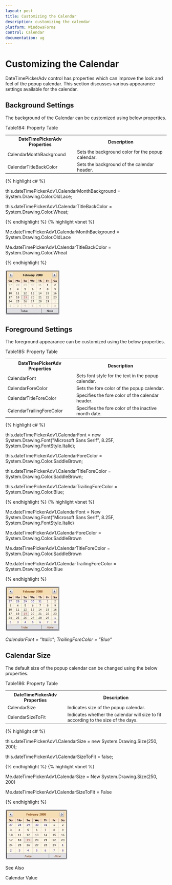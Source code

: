 ```yaml
---
layout: post
title: Customizing the Calendar
description: customizing the calendar
platform: WindowsForms
control: Calendar
documentation: ug
---
```

# Customizing the Calendar

DateTimePickerAdv control has properties which can improve the look and feel of the popup calendar. This section discusses various appearance settings available for the calendar.

## Background Settings

The background of the Calendar can be customized using below properties.

Table184: Property Table

<table>
<tr>
<th>
DateTimePickerAdv  Properties</th><th>
Description</th></tr>
<tr>
<td>
CalendarMonthBackground</td><td>
Sets the background color for the popup calendar.</td></tr>
<tr>
<td>
CalendarTitleBackColor</td><td>
Sets the background of the calendar header.</td></tr>
</table>




{% highlight c#  %}

this.dateTimePickerAdv1.CalendarMonthBackground = System.Drawing.Color.OldLace;

this.dateTimePickerAdv1.CalendarTitleBackColor = System.Drawing.Color.Wheat;



{% endhighlight   %}
{% highlight vbnet  %}


Me.dateTimePickerAdv1.CalendarMonthBackground = System.Drawing.Color.OldLace

Me.dateTimePickerAdv1.CalendarTitleBackColor = System.Drawing.Color.Wheat

{% endhighlight  %}

![](Calendar_Images/Overview_img203.jpeg) 



## Foreground Settings

The foreground appearance can be customized using the below properties.

Table185: Property Table

<table>
<tr>
<th>
DateTimePickerAdv  Properties</th><th>
Description</th></tr>
<tr>
<td>
CalendarFont</td><td>
Sets font style for the text in the popup calendar.</td></tr>
<tr>
<td>
CalendarForeColor</td><td>
Sets the fore color of the popup calendar.</td></tr>
<tr>
<td>
CalendarTitleForeColor</td><td>
Specifies the fore color of the calendar header.</td></tr>
<tr>
<td>
CalendarTrailingForeColor</td><td>
Specifies the fore color of the inactive month date.</td></tr>
</table>



{% highlight c#  %}


this.dateTimePickerAdv1.CalendarFont = new System.Drawing.Font("Microsoft Sans Serif", 8.25F, System.Drawing.FontStyle.Italic);

this.dateTimePickerAdv1.CalendarForeColor = System.Drawing.Color.SaddleBrown;

this.dateTimePickerAdv1.CalendarTitleForeColor = System.Drawing.Color.SaddleBrown;

this.dateTimePickerAdv1.CalendarTrailingForeColor = System.Drawing.Color.Blue;

{% endhighlight   %}
{% highlight vbnet  %}





Me.dateTimePickerAdv1.CalendarFont = New System.Drawing.Font("Microsoft Sans Serif", 8.25F, System.Drawing.FontStyle.Italic) 

Me.dateTimePickerAdv1.CalendarForeColor = System.Drawing.Color.SaddleBrown 

Me.dateTimePickerAdv1.CalendarTitleForeColor = System.Drawing.Color.SaddleBrown 

Me.dateTimePickerAdv1.CalendarTrailingForeColor = System.Drawing.Color.Blue

{% endhighlight  %}

![](Calendar_Images/Overview_img204.jpeg) 



_CalendarFont = "Italic"; TrailingForeColor = "Blue"_

## Calendar Size

The default size of the popup calendar can be changed using the below properties.

Table186: Property Table

<table>
<tr>
<th>
DateTimePickerAdv  Properties</th><th>
Description</th></tr>
<tr>
<td>
CalendarSize</td><td>
Indicates size of the popup calendar.</td></tr>
<tr>
<td>
CalendarSizeToFit</td><td>
Indicates whether the calendar will size to fit according to the size of the days.</td></tr>
</table>




{% highlight c#  %}

this.dateTimePickerAdv1.CalendarSize = new System.Drawing.Size(250, 200);

this.dateTimePickerAdv1.CalendarSizeToFit = false;


{% endhighlight   %}
{% highlight vbnet  %}




Me.dateTimePickerAdv1.CalendarSize = New System.Drawing.Size(250, 200)

Me.dateTimePickerAdv1.CalendarSizeToFit = False

{% endhighlight  %}

![](Calendar_Images/Overview_img205.jpeg)



See Also

Calendar Value